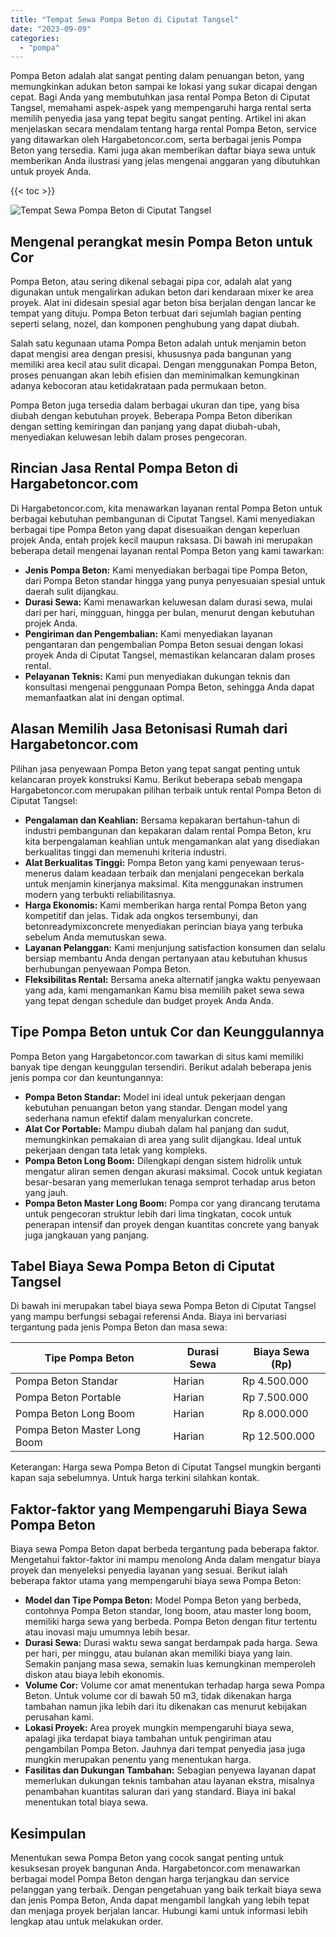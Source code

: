```yaml
---
title: "Tempat Sewa Pompa Beton di Ciputat Tangsel"
date: "2023-09-09"
categories: 
  - "pompa"
---
```




Pompa Beton adalah alat sangat penting dalam penuangan beton, yang memungkinkan adukan beton sampai ke lokasi yang sukar dicapai dengan cepat. Bagi Anda yang membutuhkan jasa rental Pompa Beton di Ciputat Tangsel, memahami aspek-aspek yang mempengaruhi harga rental serta memilih penyedia jasa yang tepat begitu sangat penting. Artikel ini akan menjelaskan secara mendalam tentang harga rental Pompa Beton, service yang ditawarkan oleh Hargabetoncor.com, serta berbagai jenis Pompa Beton yang tersedia. Kami juga akan memberikan daftar biaya sewa untuk memberikan Anda ilustrasi yang jelas mengenai anggaran yang dibutuhkan untuk proyek Anda.

{{< toc >}}

![Tempat Sewa Pompa Beton di Ciputat Tangsel](https://hargareadymixid.github.io/pompa/concrete-pump%20(5).png)

## Mengenal perangkat mesin Pompa Beton untuk Cor

Pompa Beton, atau sering dikenal sebagai pipa cor, adalah alat yang digunakan untuk mengalirkan adukan beton dari kendaraan mixer ke area proyek. Alat ini didesain spesial agar beton bisa berjalan dengan lancar ke tempat yang dituju. Pompa Beton terbuat dari sejumlah bagian penting seperti selang, nozel, dan komponen penghubung yang dapat diubah.

Salah satu kegunaan utama Pompa Beton adalah untuk menjamin beton dapat mengisi area dengan presisi, khususnya pada bangunan yang memiliki area kecil atau sulit dicapai. Dengan menggunakan Pompa Beton, proses penuangan akan lebih efisien dan meminimalkan kemungkinan adanya kebocoran atau ketidakrataan pada permukaan beton.

Pompa Beton juga tersedia dalam berbagai ukuran dan tipe, yang bisa diubah dengan kebutuhan proyek. Beberapa Pompa Beton diberikan dengan setting kemiringan dan panjang yang dapat diubah-ubah, menyediakan keluwesan lebih dalam proses pengecoran.

## Rincian Jasa Rental Pompa Beton di Hargabetoncor.com

Di Hargabetoncor.com, kita menawarkan layanan rental Pompa Beton untuk berbagai kebutuhan pembangunan di Ciputat Tangsel. Kami menyediakan berbagai tipe Pompa Beton yang dapat disesuaikan dengan keperluan projek Anda, entah projek kecil maupun raksasa. Di bawah ini merupakan beberapa detail mengenai layanan rental Pompa Beton yang kami tawarkan:

- **Jenis Pompa Beton:** Kami menyediakan berbagai tipe Pompa Beton, dari Pompa Beton standar hingga yang punya penyesuaian spesial untuk daerah sulit dijangkau.
- **Durasi Sewa:** Kami menawarkan keluwesan dalam durasi sewa, mulai dari per hari, mingguan, hingga per bulan, menurut dengan kebutuhan projek Anda.
- **Pengiriman dan Pengembalian:** Kami menyediakan layanan pengantaran dan pengembalian Pompa Beton sesuai dengan lokasi proyek Anda di Ciputat Tangsel, memastikan kelancaran dalam proses rental.
- **Pelayanan Teknis:** Kami pun menyediakan dukungan teknis dan konsultasi mengenai penggunaan Pompa Beton, sehingga Anda dapat memanfaatkan alat ini dengan optimal.

## Alasan Memilih Jasa Betonisasi Rumah dari Hargabetoncor.com

Pilihan jasa penyewaan Pompa Beton yang tepat sangat penting untuk kelancaran proyek konstruksi Kamu. Berikut beberapa sebab mengapa Hargabetoncor.com merupakan pilihan terbaik untuk rental Pompa Beton di Ciputat Tangsel:

- **Pengalaman dan Keahlian:** Bersama kepakaran bertahun-tahun di industri pembangunan dan kepakaran dalam rental Pompa Beton, kru kita berpengalaman keahlian untuk mengamankan alat yang disediakan berkualitas tinggi dan memenuhi kriteria industri.
- **Alat Berkualitas Tinggi:** Pompa Beton yang kami penyewaan terus-menerus dalam keadaan terbaik dan menjalani pengecekan berkala untuk menjamin kinerjanya maksimal. Kita menggunakan instrumen modern yang terbukti reliabilitasnya.
- **Harga Ekonomis:** Kami memberikan harga rental Pompa Beton yang kompetitif dan jelas. Tidak ada ongkos tersembunyi, dan betonreadymixconcrete menyediakan perincian biaya yang terbuka sebelum Anda memutuskan sewa.
- **Layanan Pelanggan:** Kami menjunjung satisfaction konsumen dan selalu bersiap membantu Anda dengan pertanyaan atau kebutuhan khusus berhubungan penyewaan Pompa Beton.
- **Fleksibilitas Rental:** Bersama aneka alternatif jangka waktu penyewaan yang ada, kami mengamankan Kamu bisa memilih paket sewa sewa yang tepat dengan schedule dan budget proyek Anda Anda.

## Tipe Pompa Beton untuk Cor dan Keunggulannya

Pompa Beton yang Hargabetoncor.com tawarkan di situs kami memiliki banyak tipe dengan keunggulan tersendiri. Berikut adalah beberapa jenis jenis pompa cor dan keuntungannya:

- **Pompa Beton Standar:** Model ini ideal untuk pekerjaan dengan kebutuhan penuangan beton yang standar. Dengan model yang sederhana namun efektif dalam menyalurkan concrete.
- **Alat Cor Portable:** Mampu diubah dalam hal panjang dan sudut, memungkinkan pemakaian di area yang sulit dijangkau. Ideal untuk pekerjaan dengan tata letak yang kompleks.
- **Pompa Beton Long Boom:** Dilengkapi dengan sistem hidrolik untuk mengatur aliran semen dengan akurasi maksimal. Cocok untuk kegiatan besar-besaran yang memerlukan tenaga semprot terhadap arus beton yang jauh.
- **Pompa Beton Master Long Boom:** Pompa cor yang dirancang terutama untuk pengecoran struktur lebih dari lima tingkatan, cocok untuk penerapan intensif dan proyek dengan kuantitas concrete yang banyak juga jangkauan yang panjang.

## Tabel Biaya Sewa Pompa Beton di Ciputat Tangsel

Di bawah ini merupakan tabel biaya sewa Pompa Beton di Ciputat Tangsel yang mampu berfungsi sebagai referensi Anda. Biaya ini bervariasi tergantung pada jenis Pompa Beton dan masa sewa:

| Tipe Pompa Beton | Durasi Sewa | Biaya Sewa (Rp) |
| --- | --- | --- |
| Pompa Beton Standar | Harian | Rp 4.500.000 |
| Pompa Beton Portable | Harian | Rp 7.500.000 |
| Pompa Beton Long Boom | Harian | Rp 8.000.000 |
| Pompa Beton Master Long Boom | Harian | Rp 12.500.000 |

Keterangan: Harga sewa Pompa Beton di Ciputat Tangsel mungkin berganti kapan saja sebelumnya. Untuk harga terkini silahkan kontak.

## Faktor-faktor yang Mempengaruhi Biaya Sewa Pompa Beton

Biaya sewa Pompa Beton dapat berbeda tergantung pada beberapa faktor. Mengetahui faktor-faktor ini mampu menolong Anda dalam mengatur biaya proyek dan menyeleksi penyedia layanan yang sesuai. Berikut ialah beberapa faktor utama yang mempengaruhi biaya sewa Pompa Beton:

- **Model dan Tipe Pompa Beton:** Model Pompa Beton yang berbeda, contohnya Pompa Beton standar, long boom, atau master long boom, memiliki harga sewa yang berbeda. Pompa Beton dengan fitur tertentu atau inovasi maju umumnya lebih besar.
- **Durasi Sewa:** Durasi waktu sewa sangat berdampak pada harga. Sewa per hari, per minggu, atau bulanan akan memiliki biaya yang lain. Semakin panjang masa sewa, semakin luas kemungkinan memperoleh diskon atau biaya lebih ekonomis.
- **Volume Cor:** Volume cor amat menentukan terhadap harga sewa Pompa Beton. Untuk volume cor di bawah 50 m3, tidak dikenakan harga tambahan namun jika lebih dari itu dikenakan cas menurut kebijakan perusahan kami.
- **Lokasi Proyek:** Area proyek mungkin mempengaruhi biaya sewa, apalagi jika terdapat biaya tambahan untuk pengiriman atau pengambilan Pompa Beton. Jauhnya dari tempat penyedia jasa juga mungkin merupakan penentu yang menentukan harga.
- **Fasilitas dan Dukungan Tambahan:** Sebagian penyewa layanan dapat memerlukan dukungan teknis tambahan atau layanan ekstra, misalnya penambahan kuantitas saluran dari yang standard. Biaya ini bakal menentukan total biaya sewa.

## Kesimpulan

Menentukan sewa Pompa Beton yang cocok sangat penting untuk kesuksesan proyek bangunan Anda. Hargabetoncor.com menawarkan berbagai model Pompa Beton dengan harga terjangkau dan service pelanggan yang terbaik. Dengan pengetahuan yang baik terkait biaya sewa dan jenis Pompa Beton, Anda dapat mengambil langkah yang lebih tepat dan menjaga proyek berjalan lancar. Hubungi kami untuk informasi lebih lengkap atau untuk melakukan order.
